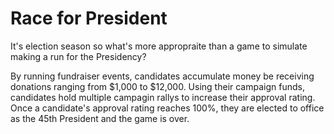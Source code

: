 # Race for President

It's election season so what's more appropraite than a game to simulate making a run for the Presidency? 

By running fundraiser events, candidates accumulate money be receiving donations ranging from $1,000 to $12,000. Using their campaign funds, candidates hold multiple campagin rallys to increase their approval rating. Once a candidate's approval rating reaches 100%, they are elected to office as the 45th President and the game is over. 
